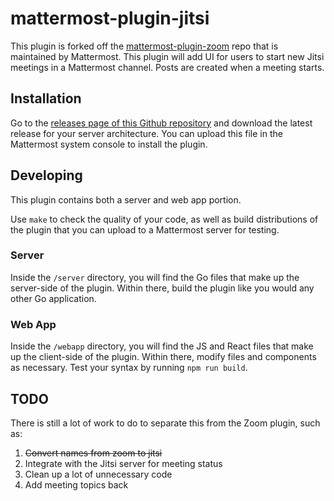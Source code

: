 # mattermost-plugin-jitsi
This plugin is forked off the [mattermost-plugin-zoom](https://github.com/mattermost/mattermost-plugin-zoom) repo that is maintained by Mattermost.
This plugin will add UI for users to start new Jitsi meetings in a Mattermost channel. Posts are created when a meeting starts.

## Installation

Go to the [releases page of this Github repository](https://github.com/seansackowitz/mattermost-plugin-jitsi/releases) and download the latest release for your server architecture. You can upload this file in the Mattermost system console to install the plugin.

## Developing

This plugin contains both a server and web app portion.

Use `make` to check the quality of your code, as well as build distributions of the plugin that you can upload to a Mattermost server for testing.

### Server

Inside the `/server` directory, you will find the Go files that make up the server-side of the plugin. Within there, build the plugin like you would any other Go application.

### Web App

Inside the `/webapp` directory, you will find the JS and React files that make up the client-side of the plugin. Within there, modify files and components as necessary. Test your syntax by running `npm run build`.

## TODO

There is still a lot of work to do to separate this from the Zoom plugin, such as:
1. ~~Convert names from zoom to jitsi~~
2. Integrate with the Jitsi server for meeting status
3. Clean up a lot of unnecessary code
4. Add meeting topics back